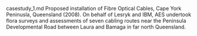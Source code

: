 casestudy_1.md Proposed installation of Fibre Optical Cables, Cape York Peninusla, Queensland (2008).  On behalf of Lesryk and IBM, AES undertook flora surveys and assessments of seven cabling routes near the Peninsula Developmental Road between Laura and Bamaga in far north Queensland.

